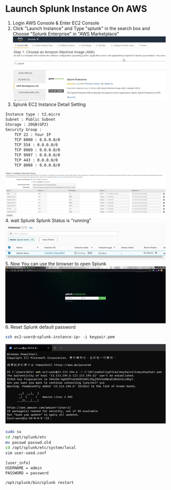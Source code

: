 # Launch Splunk Instance On AWS
1. Login AWS Console & Enter EC2 Console
2. Click "Launch Instance" and Type "splunk" in the search box and Choose "Splunk Enterprise" in "AWS Marketplace"
![](../images/1.4.jpg)
3. Splunk EC2 Instance Detail Setting
```
Instance type : t2.micro
Subnet : Public Subnet
Storage : 20GB(GP2)
Security Group : 
    TCP 22 : Your IP
    TCP 8000 : 0.0.0.0/0
    TCP 554 : 0.0.0.0/0
    TCP 8089 : 0.0.0.0/0
    TCP 9997 : 0.0.0.0/0
    TCP 443 : 0.0.0.0/0
    TCP 8088 : 0.0.0.0/0
```
![](../images/1.10.jpg)
4. wait Splunk Splunk Status is "running"
![](../images/1.11.jpg)
5. Now You can use the browser to open Splunk
![](../images/1.12.jpg)
6. Reset Splunk default password
```bash
ssh ec2-user@<splunk-instance-ip> -i keypair.pem
```
![](../images/1.13.jpg)
```bash
sudo su
cd /opt/splunk/etc
mv passwd passwd.old
cd /opt/splunk/etc/system/local
vim user-seed.conf
```
```
[user_info]
USERNAME = admin
PASSWORD = password
```
```
/opt/splunk/bin/splunk restart
```
